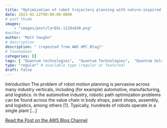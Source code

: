 ```yaml
---
title: "Optimization of robot trajectory planning with nature-inspired and hybrid quantum algorithms"
date: 2023-02-22T00:00:00-0800
# post thumb
images:
    - "images/post/CarQSL-1128x630.png"
#author
author: "Matt Vaughn"
# description
description: " (reposted from AWS HPC Blog)"
# Taxonomies
categories: []
tags: [ "Quantum technologies",  "Quantum Technologies",  "Quantum Solutions Lab",  "hpcblog", ]
type: "regular" # available type (regular or featured)
draft: false
---
```


Introduction The problem of robot motion planning is pervasive across many industry verticals, including (for example) automotive, manufacturing, and logistics. In the automotive industry, robotic path optimization problems can be found across the value chain in body shops, paint shops, assembly, and logistics, among others [1]. Typically, hundreds of robots operate in a single plant […]

<a href="https://aws.amazon.com/blogs/quantum-computing/optimization-of-robot-trajectory-planning-with-nature-inspired-and-hybrid-quantum-algorithms/" class="btn btn-primary btn-lg active" role="button" aria-pressed="true" style="margin-top: 8px;">Read the Post on the AWS Blog Channel</a>